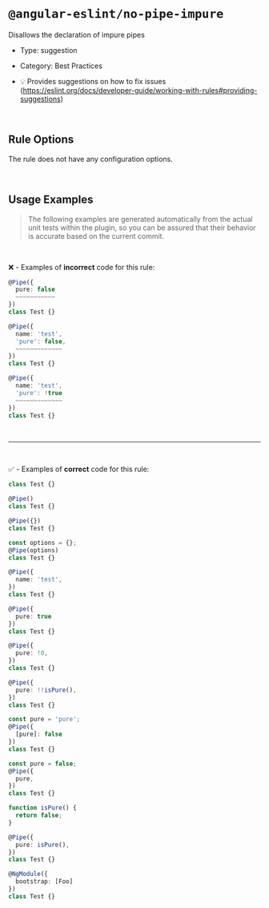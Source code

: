 <!--

  DO NOT EDIT.

  This markdown file was autogenerated using a mixture of the following files as the source of truth for its data:
  - ../../src/rules/no-pipe-impure.ts
  - ../../tests/rules/no-pipe-impure/cases.ts

  In order to update this file, it is therefore those files which need to be updated, as well as potentially the generator script:
  - ../../../../tools/scripts/generate-rule-docs.ts

-->

# `@angular-eslint/no-pipe-impure`

Disallows the declaration of impure pipes

- Type: suggestion
- Category: Best Practices

- 💡 Provides suggestions on how to fix issues (https://eslint.org/docs/developer-guide/working-with-rules#providing-suggestions)

<br>

## Rule Options

The rule does not have any configuration options.

<br>

## Usage Examples

> The following examples are generated automatically from the actual unit tests within the plugin, so you can be assured that their behavior is accurate based on the current commit.

<br>

❌ - Examples of **incorrect** code for this rule:

```ts
@Pipe({
  pure: false
  ~~~~~~~~~~~
})
class Test {}
```

```ts
@Pipe({
  name: 'test',
  'pure': false,
  ~~~~~~~~~~~~~
})
class Test {}
```

```ts
@Pipe({
  name: 'test',
  'pure': !true
  ~~~~~~~~~~~~~
})
class Test {}
```

<br>

---

<br>

✅ - Examples of **correct** code for this rule:

```ts
class Test {}
```

```ts
@Pipe()
class Test {}
```

```ts
@Pipe({})
class Test {}
```

```ts
const options = {};
@Pipe(options)
class Test {}
```

```ts
@Pipe({
  name: 'test',
})
class Test {}
```

```ts
@Pipe({
  pure: true
})
class Test {}
```

```ts
@Pipe({
  pure: !0,
})
class Test {}
```

```ts
@Pipe({
  pure: !!isPure(),
})
class Test {}
```

```ts
const pure = 'pure';
@Pipe({
  [pure]: false
})
class Test {}
```

```ts
const pure = false;
@Pipe({
  pure,
})
class Test {}
```

```ts
function isPure() {
  return false;
}

@Pipe({
  pure: isPure(),
})
class Test {}
```

```ts
@NgModule({
  bootstrap: [Foo]
})
class Test {}
```
